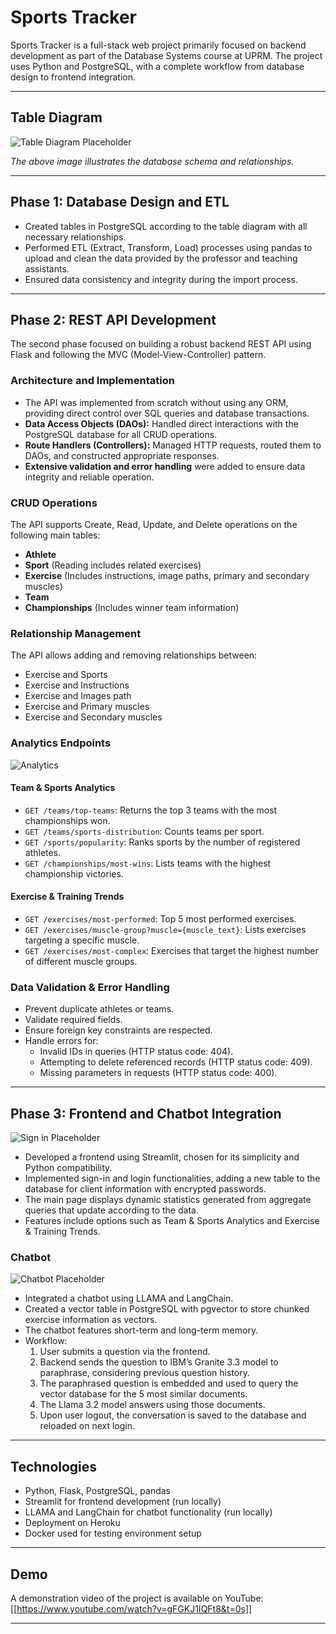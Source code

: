 # Sports Tracker

Sports Tracker is a full-stack web project primarily focused on backend development as part of the Database Systems course at UPRM. The project uses Python and PostgreSQL, with a complete workflow from database design to frontend integration.

---

## Table Diagram

![Table Diagram Placeholder](table_diagram.png)

*The above image illustrates the database schema and relationships.*

---

## Phase 1: Database Design and ETL

- Created tables in PostgreSQL according to the table diagram with all necessary relationships.
- Performed ETL (Extract, Transform, Load) processes using pandas to upload and clean the data provided by the professor and teaching assistants.
- Ensured data consistency and integrity during the import process.

---

## Phase 2: REST API Development

The second phase focused on building a robust backend REST API using Flask and following the MVC (Model-View-Controller) pattern.

### Architecture and Implementation

- The API was implemented from scratch without using any ORM, providing direct control over SQL queries and database transactions.
- **Data Access Objects (DAOs):** Handled direct interactions with the PostgreSQL database for all CRUD operations.
- **Route Handlers (Controllers):** Managed HTTP requests, routed them to DAOs, and constructed appropriate responses.
- **Extensive validation and error handling** were added to ensure data integrity and reliable operation.

### CRUD Operations

The API supports Create, Read, Update, and Delete operations on the following main tables:

- **Athlete**
- **Sport** (Reading includes related exercises)
- **Exercise** (Includes instructions, image paths, primary and secondary muscles)
- **Team**
- **Championships** (Includes winner team information)

### Relationship Management

The API allows adding and removing relationships between:

- Exercise and Sports
- Exercise and Instructions
- Exercise and Images path
- Exercise and Primary muscles
- Exercise and Secondary muscles

### Analytics Endpoints

![Analytics](statistics.png)

#### Team & Sports Analytics
- `GET /teams/top-teams`: Returns the top 3 teams with the most championships won.
- `GET /teams/sports-distribution`: Counts teams per sport.
- `GET /sports/popularity`: Ranks sports by the number of registered athletes.
- `GET /championships/most-wins`: Lists teams with the highest championship victories.

#### Exercise & Training Trends
- `GET /exercises/most-performed`: Top 5 most performed exercises.
- `GET /exercises/muscle-group?muscle={muscle_text}`: Lists exercises targeting a specific muscle.
- `GET /exercises/most-complex`: Exercises that target the highest number of different muscle groups.

### Data Validation & Error Handling

- Prevent duplicate athletes or teams.
- Validate required fields.
- Ensure foreign key constraints are respected.
- Handle errors for:
  - Invalid IDs in queries (HTTP status code: 404).
  - Attempting to delete referenced records (HTTP status code: 409).
  - Missing parameters in requests (HTTP status code: 400).

---

## Phase 3: Frontend and Chatbot Integration

![Sign in Placeholder](sign_in.png)

- Developed a frontend using Streamlit, chosen for its simplicity and Python compatibility.
- Implemented sign-in and login functionalities, adding a new table to the database for client information with encrypted passwords.
- The main page displays dynamic statistics generated from aggregate queries that update according to the data.
- Features include options such as Team & Sports Analytics and Exercise & Training Trends.

### Chatbot

![Chatbot Placeholder](chat_bot.png)

- Integrated a chatbot using LLAMA and LangChain.
- Created a vector table in PostgreSQL with pgvector to store chunked exercise information as vectors.
- The chatbot features short-term and long-term memory.
- Workflow:
  1. User submits a question via the frontend.
  2. Backend sends the question to IBM’s Granite 3.3 model to paraphrase, considering previous question history.
  3. The paraphrased question is embedded and used to query the vector database for the 5 most similar documents.
  4. The Llama 3.2 model answers using those documents.
  5. Upon user logout, the conversation is saved to the database and reloaded on next login.

---

## Technologies

- Python, Flask, PostgreSQL, pandas
- Streamlit for frontend development (run locally)
- LLAMA and LangChain for chatbot functionality (run locally)
- Deployment on Heroku
- Docker used for testing environment setup

---

## Demo

A demonstration video of the project is available on YouTube:  
[[https://www.youtube.com/watch?v=gFGKJ1IQFt8&t=0s]]

---

